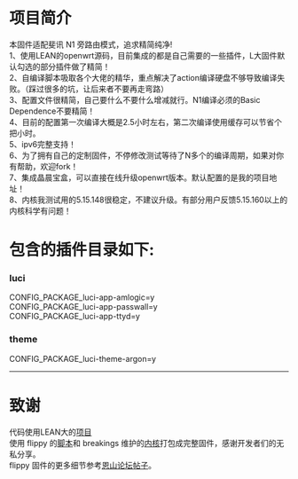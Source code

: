 # 项目简介
本固件适配斐讯 N1 旁路由模式，追求精简纯净!<br>
1、使用LEAN的openwrt源码，目前集成的都是自己需要的一些插件，L大固件默认勾选的部分插件做了精简！<br>
2、自编译脚本吸取各个大佬的精华，重点解决了action编译硬盘不够导致编译失败。（踩过很多的坑，让后来者不要再走弯路）<br>
3、配置文件很精简，自己要什么不要什么增减就行。N1编译必须的Basic Dependence不要精简！<br>
4、目前的配置第一次编译大概是2.5小时左右，第二次编译使用缓存可以节省个把小时。<br>
5、ipv6完整支持！<br>
6、为了拥有自己的定制固件，不停修改测试等待了N多个的编译周期，如果对你有帮助，欢迎fork！<br>
7、集成晶晨宝盒，可以直接在线升级openwrt版本。默认配置的是我的项目地址！<br>
8、内核我测试用的5.15.148很稳定，不建议升级。有部分用户反馈5.15.160以上的内核科学有问题！<br>
# 包含的插件目录如下:<br>
### luci <br>
CONFIG_PACKAGE_luci-app-amlogic=y <br>
CONFIG_PACKAGE_luci-app-passwall=y <br>
CONFIG_PACKAGE_luci-app-ttyd=y<br>
### theme<br>
CONFIG_PACKAGE_luci-theme-argon=y<br>
***
# 致谢
代码使用LEAN大的[项目](https://github.com/coolsnowwolf/lede)<br>
使用 flippy 的[脚本](https://github.com/unifreq/openwrt_packit)和 breakings 维护的[内核](https://github.com/breakings/OpenWrt/releases/tag/kernel_stable)打包成完整固件，感谢开发者们的无私分享。<br>
flippy 固件的更多细节参考[恩山论坛帖子](https://www.right.com.cn/forum/thread-4076037-1-1.html)。
